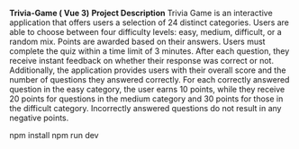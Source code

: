 **Trivia-Game ( Vue 3)**
**Project Description**
Trivia Game is an interactive application that offers users a selection of 24 distinct categories.
Users are able to choose between four difficulty levels: easy, medium, difficult, or a random mix. Points
are awarded based on their answers.
Users must complete the quiz within a time limit of 3 minutes. After each question, they receive instant
feedback on whether their response was correct or not.
Additionally, the application provides users with their overall score and the number of questions they
answered correctly.
For each correctly answered question in the easy category, the user earns 10 points, while they receive
20 points for questions in the medium category and 30 points for those in the difficult category.
Incorrectly answered questions do not result in any negative points.


npm install
npm run dev
